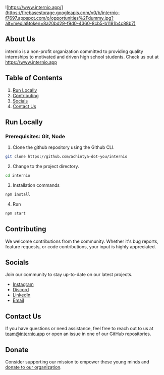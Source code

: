 ![https://www.internio.app/](https://firebasestorage.googleapis.com/v0/b/internio-f7697.appspot.com/o/opportunities%2Fdummy.jpg?alt=media&token=8a20bd29-f9d0-4360-8cb5-b1181b4c88b7)

## About Us

internio is a non-profit organization committed to providing quality internships to motivated and driven high school students. Check us out at https://www.internio.app

## Table of Contents

1. [Run Locally](#run-locally)
2. [Contributing](#contributing)
3. [Socials](#socials)
4. [Contact Us](#contact-us)

## Run Locally

### Prerequisites: **Git**, **Node**

1. Clone the github repository using the Github CLI.

```sh
git clone https://github.com/achintya-dot-you/internio
```

2. Change to the project directory.

```sh
cd internio
```

3. Installation commands

```sh
npm install
```

4. Run

```sh
npm start
```

## Contributing

We welcome contributions from the community. Whether it's bug reports, feature requests, or code contributions, your input is highly appreciated.

## Socials

Join our community to stay up-to-date on our latest projects.

- [Instagram](https://www.instagram.com/internio.app)
- [Discord](https://discord.gg/HskEF8XCMX)
- [LinkedIn](https://www.linkedin.com/company/internio/)
- [Email](mailto:team@internio.app)

## Contact Us

If you have questions or need assistance, feel free to reach out to us at [team@internio.app](mailto:team@internio.app) or open an issue in one of our GitHub repositories.

## Donate

Consider supporting our mission to empower these young minds and [donate to our organization](https://www.paypal.me/internio).
